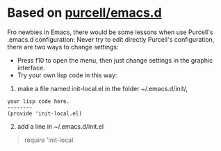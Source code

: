 # Based on [purcell/emacs.d](https://github.com/purcell/emacs.d)

Fro newbies in Emacs, there would be some lessons when use Purcell's .emacs.d configuration: Never try to edit directly Purcell's configuration, there are two ways to change settings:

* Press f10 to open the menu, then just change settings in the graphic interface.
* Try your own lisp code in this way:
1. make a file named init-local.el in the folder ~/.emacs.d/init/,
```
your lisp code here.
--------
(provide 'init-local.el)

```
2. add a line in ~/.emacs.d/init.el

> require 'init-local
